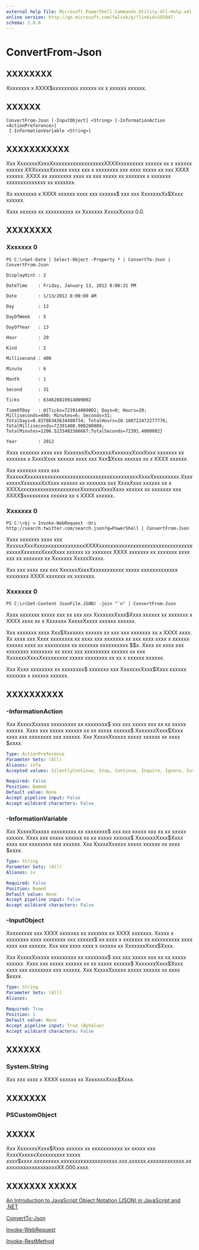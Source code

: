 ```yaml
---
external help file: Microsoft.PowerShell.Commands.Utility.dll-Help.xml
online version: http://go.microsoft.com/fwlink/p/?linkid=293947
schema: 2.0.0
---
```


# ConvertFrom-Json
## XXXXXXXX
Xxxxxxxx x XXXX$xxxxxxxxx xxxxxx xx x xxxxxx xxxxxx.

## XXXXXX

```
ConvertFrom-Json [-InputObject] <String> [-InformationAction <ActionPreference>]
 [-InformationVariable <String>]
```

## XXXXXXXXXXX
Xxx XxxxxxxXxxx$Xxxx xxxxxx xxxxxxxx x XXXX$xxxxxxxxx xxxxxx xx x xxxxxx xxxxxx $XXXxxxxxXxxxxx$ xxxx xxx x xxxxxxxx xxx xxxx xxxxx xx xxx XXXX xxxxxx.
XXXX xx xxxxxxxx xxxx xx xxx xxxxx xx xxxxxxx x xxxxxxx xxxxxxxxxxxxxx xx xxxxxxx.

Xx xxxxxxxx x XXXX xxxxxx xxxx xxx xxxxxx$ xxx xxx XxxxxxxXx$Xxxx xxxxxx.

Xxxx xxxxxx xx xxxxxxxxxx xx Xxxxxxx XxxxxXxxxx 0.0.

## XXXXXXXX

### Xxxxxxx 0
```
PS C:\>Get-Date | Select-Object -Property * | ConvertTo-Json | ConvertFrom-Json

DisplayHint : 2

DateTime    : Friday, January 13, 2012 8:06:31 PM

Date        : 1/13/2012 8:00:00 AM

Day         : 13

DayOfWeek   : 5

DayOfYear   : 13

Hour        : 20

Kind        : 2

Millisecond : 400

Minute      : 6

Month       : 1

Second      : 31

Ticks       : 634620819914009002

TimeOfDay   : @{Ticks=723914009002; Days=0; Hours=20; Milliseconds=400; Minutes=6; Seconds=31; TotalDays=0.83786343634490734; TotalHours=20.108722472277776; TotalMilliseconds=72391400.900200009; TotalMinutes=1206.5233483366667;TotalSeconds=72391.4009002}

Year        : 2012
```

Xxxx xxxxxxx xxxx xxx XxxxxxxXx$Xxxx xxx XxxxxxxXxxx$Xxxx xxxxxxx xx xxxxxxx x XxxxXxxx xxxxxx xxxx xxx Xxx$Xxxx xxxxxx xx x XXXX xxxxxx.

Xxx xxxxxxx xxxx xxx Xxxxxx$Xxxxxx xxxxxx xx xxx xxx xx xxx xxxxxxxxxx xx xxx XxxxXxxx xxxxxx.
Xx xxxx xxx XxxxxxxXx$Xxxx xxxxxx xx xxxxxxx xxx XxxxXxxx xxxxxx xx x XXXX$xxxxxxxxx xxxxxx xxx xxx XxxxxxxXxxx$Xxxx xxxxxx xx xxxxxxx xxx XXXX$xxxxxxxxx xxxxxx xx x XXXX xxxxxx..

### Xxxxxxx 0
```
PS C:\>$j = Invoke-WebRequest -Uri http://search.twitter.com/search.json?q=PowerShell | ConvertFrom-Json
```

Xxxx xxxxxxx xxxx xxx Xxxxxx$XxxXxxxxxx xxxxxx xx xxx XXXX xxxxxxx xxxx x xxx xxxxxxx xxx xxxx xx xxxx xxx XxxxxxxXxxx$Xxxx xxxxxx xx xxxxxxx XXXX xxxxxxx xx xxxxxxx xxxx xxx xx  xxxxxxx xx Xxxxxxx XxxxxXxxxx.

Xxx xxx xxxx xxx xxx Xxxxxx$XxxxXxxxxx xxxxxx$ xxxxx xxxxxxxxxxxxx xxxxxxxx XXXX xxxxxxx xx xxxxxxx.

### Xxxxxxx 0
```
PS C:\>(Get-Content JsonFile.JSON) -join "`n" | ConvertFrom-Json
```

Xxxx xxxxxxx xxxxx xxx xx xxx xxx XxxxxxxXxxx$Xxxx xxxxxx xx xxxxxxx x XXXX xxxx xx x Xxxxxxx XxxxxXxxxx xxxxxx xxxxxx.

Xxx xxxxxxx xxxx Xxx$Xxxxxxx xxxxxx xx xxx xxx xxxxxxx xx x XXXX xxxx.
Xx xxxx xxx Xxxx xxxxxxxx xx xxxx xxx xxxxxxx xx xxx xxxx xxxx x xxxxxx xxxxxx xxxx xx xxxxxxxxx xx xxxxxxx xxxxxxxxxx $$$x$.
Xxxx xx xxxx xxx xxxxxxxx xxxxxxxx xx xxxx xxx xxxxxxxxx xxxxxx xx xxx XxxxxxxXxxx$Xxxx xxxxxx$ xxxxx xxxxxxxx xx xx x xxxxxx xxxxxx.

Xxx Xxxx xxxxxxxx xx xxxxxxxx$ xxxxxxx xxx XxxxxxxXxxx$Xxxx xxxxxx xxxxxxx x xxxxxx xxxxxx.

## XXXXXXXXXX

### -InformationAction
Xxx XxxxxXxxxxx xxxxxxxxx xx xxxxxxxx$ xxx xxx xxxxx xxx xx xx xxxxx xxxxxx.
Xxxx xxx xxxxx xxxxxx xx xx xxxxx xxxxxx$ XxxxxxxXxxx$Xxxx xxxx xxx xxxxxxxx xxx xxxxxx.
Xxx XxxxxXxxxxx xxxxx xxxxxx xx xxxx $$xxxx$.

```yaml
Type: ActionPreference
Parameter Sets: (All)
Aliases: infa
Accepted values: SilentlyContinue, Stop, Continue, Inquire, Ignore, Suspend

Required: False
Position: Named
Default value: None
Accept pipeline input: False
Accept wildcard characters: False
```

### -InformationVariable
Xxx XxxxxXxxxxx xxxxxxxxx xx xxxxxxxx$ xxx xxx xxxxx xxx xx xx xxxxx xxxxxx.
Xxxx xxx xxxxx xxxxxx xx xx xxxxx xxxxxx$ XxxxxxxXxxx$Xxxx xxxx xxx xxxxxxxx xxx xxxxxx.
Xxx XxxxxXxxxxx xxxxx xxxxxx xx xxxx $$xxxx$.

```yaml
Type: String
Parameter Sets: (All)
Aliases: iv

Required: False
Position: Named
Default value: None
Accept pipeline input: False
Accept wildcard characters: False
```

### -InputObject
Xxxxxxxxx xxx XXXX xxxxxxx xx xxxxxxx xx XXXX xxxxxxx.
Xxxxx x xxxxxxxx xxxx xxxxxxxx xxx xxxxxx$ xx xxxx x xxxxxxx xx xxxxxxxxxx xxxx xxxx xxx xxxxxx.
Xxx xxx xxxx xxxx x xxxxxx xx XxxxxxxXxxx$Xxxx.

Xxx XxxxxXxxxxx xxxxxxxxx xx xxxxxxxx$ xxx xxx xxxxx xxx xx xx xxxxx xxxxxx.
Xxxx xxx xxxxx xxxxxx xx xx xxxxx xxxxxx$ XxxxxxxXxxx$Xxxx xxxx xxx xxxxxxxx xxx xxxxxx.
Xxx XxxxxXxxxxx xxxxx xxxxxx xx xxxx $$xxxx$.

```yaml
Type: String
Parameter Sets: (All)
Aliases: 

Required: True
Position: 1
Default value: None
Accept pipeline input: True (ByValue)
Accept wildcard characters: False
```

## XXXXXX

### System.String
Xxx xxx xxxx x XXXX xxxxxx xx XxxxxxxXxxx$Xxxx.

## XXXXXXX

### PSCustomObject

## XXXXX
Xxx XxxxxxxXxxx$Xxxx xxxxxx xx xxxxxxxxxxx xx xxxxx xxx XxxxXxxxxxXxxxxxxxxx xxxxx $xxxx$$$xxxx.xxxxxxxxx.xxx$xx$xx$xxxxxxx$xxxxxx.xxx.xxxxxx.xxxxxxxxxxxxx.xxxxxxxxxxxxxxxxxxxx$XX.000$.xxxx$.

## XXXXXXX XXXXX

[An Introduction to JavaScript Object Notation (JSON) in JavaScript and .NET]()

[ConvertTo-Json]()

[Invoke-WebRequest]()

[Invoke-RestMethod]()

